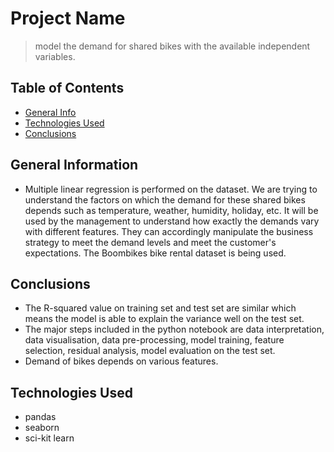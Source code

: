 # Project Name
> model the demand for shared bikes with the available independent variables. 


## Table of Contents
* [General Info](#general-information)
* [Technologies Used](#technologies-used)
* [Conclusions](#conclusions)


<!-- You can include any other section that is pertinent to your problem -->

## General Information
- Multiple linear regression is performed on the dataset.
 We are trying to understand the factors on which the demand for these shared bikes depends such as temperature, weather, humidity, holiday, etc. It will be used by the management to understand how exactly the demands vary with different features. They can accordingly manipulate the business strategy to meet the demand levels and meet the customer's expectations.
The Boombikes bike rental dataset is being used.
<!-- You don't have to answer all the questions - just the ones relevant to your project. -->

## Conclusions
- The R-squared value on training set and test set are similar which means the model is able to explain the variance well on the test set.
- The major steps included in the python notebook are data interpretation, data visualisation, data pre-processing, model training, feature selection, residual analysis, model evaluation on the test set.
- Demand of bikes depends on various features.

<!-- You don't have to answer all the questions - just the ones relevant to your project. -->


## Technologies Used
- pandas
- seaborn
- sci-kit learn

<!-- As the libraries versions keep on changing, it is recommended to mention the version of library used in this project -->



<!-- Optional -->
<!-- ## License -->
<!-- This project is open source and available under the [... License](). -->

<!-- You don't have to include all sections - just the one's relevant to your project -->
